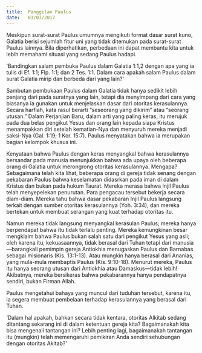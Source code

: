 ```yaml
---
title:  Panggilan Paulus
date:   03/07/2017
---
```


Meskipun surat-surat Paulus umumnya mengikuti format dasar surat kuno, Galatia berisi sejumlah fitur uni yang tidak ditemukan pada surat-surat Paulus lainnya. Bila diperhatikan, perbedaan ini dapat membantu kita untuk lebih memahami situasi yang sedang Paulus hadapi.

‘Bandingkan salam pembuka Paulus dalam Galatia 1:1,2 dengan apa yang ia tulis di Ef. 1:1; Flp. 1:1; dan 2 Tes. 1:1. Dalam cara apakah salam Paulus dalam surat Galatia mirip dan berbeda dari yang lain?’

Sambutan pembukaan Paulus dalam Galatia tidak hanya sedikit lebih panjang dari pada suratnya yang lain, tetapi dia menyimpang dari cara yang biasanya ia gunakan untuk menjelaskan dasar dari otoritas kerasulannya. Secara harfiah, kata rasul berarti “seseorang yang dikirim” atau “seorang utusan.” Dalam Perjanjian Baru, dalam arti yang paling keras, itu merujuk pada dua belas pengikut Yesus dan orang lain kepada siapa Kristus menampakkan diri setelah kematian-Nya dan menyuruh mereka menjadi saksi-Nya (Gal. 1:19; 1 Kor. 15:7). Paulus menyatakan bahwa ia merupakan bagian kelompok khusus ini.

Kenyataan bahwa Paulus dengan keras menyangkal bahwa kerasulannya bersandar pada manusia menunjukkan bahwa ada upaya oleh beberapa orang di Galatia untuk merongrong otoritas kerasulannya. Mengapa? Sebagaimana telah kita lihat, beberapa orang di gereja tidak senang dengan pekabaran Paulus bahwa keselamatan didasrkan pada iman di dalam Kristus dan bukan pada hukum Taurat. Mereka merasa bahwa Injil Paulus telah menyepelekan penurutan. Para pengacau tersebut bekerja secara diam-diam. Mereka tahu bahwa dasar pekabaran Injil Paulus langsung terkait dengan sumber otoritas kerasulannya (Yoh. 3:34), dan mereka bertekan untuk membuat serangan yang kuat terhadap otoritas itu.

Namun mereka tidak langsung menyangkal kerasulan Paulus; mereka hanya berpendapat bahwa itu tidak terlalu penting. Mereka kemungkinan besar mengklaim bahwa Paulus bukan salah satu dari pengikut Yesus yang asli; oleh karena itu, kekuasaannya, tidak berasal dari Tuhan tetapi dari manusia—barangkali pemimpin gereja Antiokhia menugaskan Paulus dan Barnabas sebagai misionaris (Kis. 13:1-13). Atau mungkin hanya berasal dari Ananias, yang mula-mula membaptis Paulus (Kis. 9:10-18). Menurut mereka, Paulus itu hanya seorang utusan dari Antiokhia atau Damaskus—tidak lebih! Akibatnya, mereka bersikeras bahwa pekabarannya hanya pendapatnya sendiri, bukan Firman Allah.

Paulus mengetahui bahaya yang muncul dari tuduhan tersebut, karena itu, ia segera membuat pembelaan terhadap kerasulannya yang berasal dari Tuhan.

‘Dalam hal apakah, bahkan secara tidak kentara, otoritas Alkitab sedang ditantang sekarang ini di dalam ketentuan gereja kita? Bagaimanakah kita bisa mengenali tantangan ini? Lebih penting lagi, bagaimanakah tantangan itu (mungkin) telah memengaruhi pemikiran Anda sendiri sehubungan dengan otoritas Akitab?’